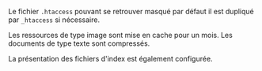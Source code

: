Le fichier `.htaccess` pouvant se retrouver masqué par défaut il est dupliqué par `_htaccess` si nécessaire.

Les ressources de type image sont mise en cache pour un mois.
Les documents de type texte sont compressés.

La présentation des fichiers d'index est également configurée.